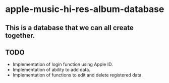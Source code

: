 # apple-music-hi-res-album-database

## This is a database that we can all create together.

## TODO
- Implementation of login function using Apple ID.
- Implementation of ability to add data.
- Implementation of functions to edit and delete registered data.
